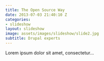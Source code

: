 ```yaml
---
title: The Open Source Way
date: 2013-07-03 21:40:10 Z
categories:
- slideshow
layout: slideshow
image: assets/images/slideshow/slide2.jpg
subtitle: Drupal experts
---
```


Lorem ipsum dolor sit amet, consectetur...